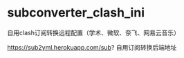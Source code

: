 # subconverter_clash_ini
自用clash订阅转换远程配置（学术、微软、奈飞、网易云音乐）

https://sub2yml.herokuapp.com/sub?
自用订阅转换后端地址
